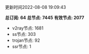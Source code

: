 更新时间2022-08-08 19:09:43

**总订阅: 64**
**总节点: 7445**
**有效节点: 2077**
- v2ray节点: 1681
- ss节点: 303
- trojan节点: 92
- ssr节点: 1
